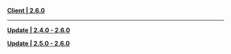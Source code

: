 **[Client | 2.6.0](https://d3ln624mszu7ty.cloudfront.net/client_app/download/pc_zip/20220318211020_aWEQCaw5ZERt54rm/GenshinImpact_2.6.0.zip)**

---

**[Update | 2.4.0 - 2.6.0](https://d3ln624mszu7ty.cloudfront.net/client_app/update/hk4e_global/10/game_2.4.0_2.6.0_hdiff_IzpvafMJqow6lB2U.zip)**

**[Update | 2.5.0 - 2.6.0](https://d3ln624mszu7ty.cloudfront.net/client_app/update/hk4e_global/10/game_2.5.0_2.6.0_hdiff_qr9GvX8ALUe6Puk3.zip)**
